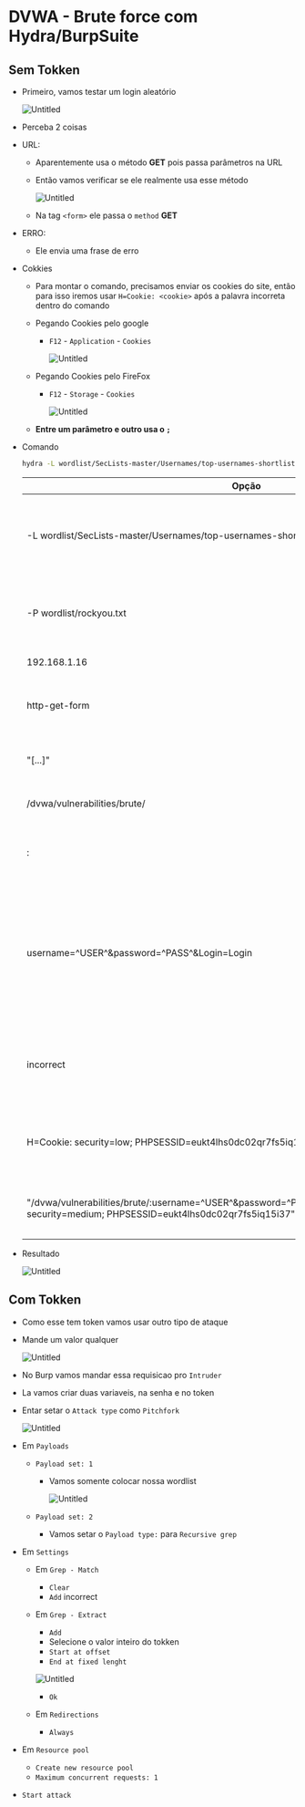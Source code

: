 # DVWA - Brute force com Hydra/BurpSuite

## Sem Tokken

- Primeiro, vamos testar um login aleatório
    
    ![Untitled](Untitled.png)
    
- Perceba 2 coisas
- URL:
    - Aparentemente usa o método **GET** pois passa parâmetros na URL
    - Então vamos verificar se ele realmente usa esse método
        
        ![Untitled](Untitled%201.png)
        
    - Na tag `<form>` ele passa o `method` **GET**
- ERRO:
    - Ele envia uma frase de erro
- Cokkies
    - Para montar o comando, precisamos enviar os cookies do site, então para isso iremos usar `H=Cookie: <cookie>` após a palavra incorreta dentro do comando
    - Pegando Cookies pelo google
        - `F12` - `Application` - `Cookies`
            
            ![Untitled](Untitled%202.png)
            
    - Pegando Cookies pelo FireFox
        - `F12` - `Storage` - `Cookies`
            
            ![Untitled](Untitled%203.png)
            
    - **Entre um parâmetro e outro usa o `;`**
- Comando
    
    ```bash
    hydra -L wordlist/SecLists-master/Usernames/top-usernames-shortlist.txt -P wordlist/rockyou.txt 192.168.1.16 http-get-form "/dvwa/vulnerabilities/brute/:username=^USER^&password=^PASS^&Login=Login:incorrect:H=Cookie: security=low; PHPSESSID=eukt4lhs0dc02qr7fs5iq15i37"
    ```
    
    | Opção | Descrição |
    | --- | --- |
    | -L wordlist/SecLists-master/Usernames/top-usernames-shortlist.txt | Especifica o caminho para o arquivo contendo nomes de usuário. |
    | -P wordlist/rockyou.txt | Especifica o caminho para o arquivo contendo senhas. |
    | 192.168.1.16 | O endereço IP do alvo. |
    | http-get-form | Indica que o método HTTP a ser usado é o GET. |
    | "[...]" | Especifica os parâmetros necessários. |
    | /dvwa/vulnerabilities/brute/ | Diretório onde está o formulário |
    | : | Usado para separar diferentes partes dos parâmetros |
    | username=^USER^&password=^PASS^&Login=Login | Parâmetro GET do site, com a modificação do valor de username sendo ^USER^ e o valor de password sendo ^PASS^ |
    | incorrect | Valor que será retirado caso apareça na resposta do servidor |
    | H=Cookie: security=low; PHPSESSID=eukt4lhs0dc02qr7fs5iq15i37 | Cabeçalho HTTP que será enviado junto com a solicitação |
    | "/dvwa/vulnerabilities/brute/:username=^USER^&password=^PASS^&Login=Login:incorrect:H=Cookie: security=medium; PHPSESSID=eukt4lhs0dc02qr7fs5iq15i37" | Especifica os parâmetros necessários (completo) |
- Resultado
    
    ![Untitled](Untitled%204.png)
    

## Com Tokken

- Como esse tem token vamos usar outro tipo de ataque
- Mande um valor qualquer
    
    ![Untitled](Untitled%205.png)
    
- No Burp vamos mandar essa requisicao pro `Intruder`
- La vamos criar duas variaveis, na senha e no token
- Entar setar o `Attack type` como `Pitchfork`
    
    ![Untitled](Untitled%206.png)
    
- Em `Payloads`
    - `Payload set: 1`
        - Vamos somente colocar nossa wordlist
            
            ![Untitled](Untitled%207.png)
            
    - `Payload set: 2`
        - Vamos setar o `Payload type:` para `Recursive grep`
- Em `Settings`
    - Em `Grep - Match`
        - `Clear`
        - `Add` incorrect
    - Em `Grep - Extract`
        - `Add`
        - Selecione o valor inteiro do tokken
        - `Start at offset`
        - `End at fixed lenght`
        
        ![Untitled](Untitled%208.png)
        
        - `Ok`
    - Em `Redirections`
        - `Always`
- Em `Resource pool`
    - `Create new resource pool`
    - `Maximum concurrent requests: 1`
- `Start attack`
